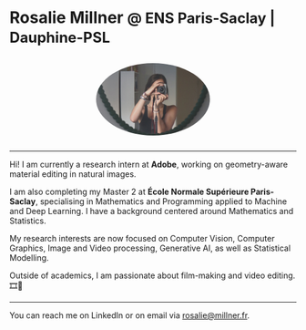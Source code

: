 # Rosalie Millner <span style="font-size: 0.9em;">@ ENS Paris-Saclay | Dauphine-PSL
<div align="center">
  <img src="./pic.JPG" alt=“Rosalie Millner” width="200" style="border-radius: 100%; margin: 10px;">
</div>

---

Hi! I am currently a research intern at **Adobe**, working on geometry-aware material editing in natural images. 

I am also completing my Master 2 at **École Normale Supérieure Paris-Saclay**, specialising in Mathematics and Programming applied to Machine and Deep Learning. I have a background centered around Mathematics and Statistics. 

My research interests are now focused on Computer Vision, Computer Graphics, Image and Video processing, Generative AI, as well as Statistical Modelling. 

Outside of academics, I am passionate about film-making and video editing. 🎞️🎥

---

You can reach me on LinkedIn or on email via rosalie@millner.fr.

<!--
**rosaliemillner/rosaliemillner** is a ✨ _special_ ✨ repository because its `README.md` (this file) appears on your GitHub profile.

Here are some ideas to get you started:

- 🔭 I’m currently working on ...
- 🌱 I’m currently learning ...
- 👯 I’m looking to collaborate on ...
- 🤔 I’m looking for help with ...
- 💬 Ask me about ...
- 📫 How to reach me: ...
- 😄 Pronouns: ...
- ⚡ Fun fact: ...
-->
